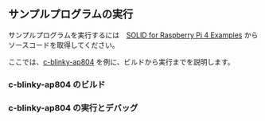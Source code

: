 ## サンプルプログラムの実行

サンプルプログラムを実行するには　[SOLID for Raspberry Pi 4 Examples](https://github.com/KyotoMicrocomputer/solid-rapi4-examples) からソースコードを取得してください。

ここでは、[c-blinky-ap804](https://github.com/KyotoMicrocomputer/solid-rapi4-examples/tree/main/c-blinky-ap804) を例に、ビルドから実行までを説明します。

### c-blinky-ap804 のビルド

### c-blinky-ap804 の実行とデバッグ
